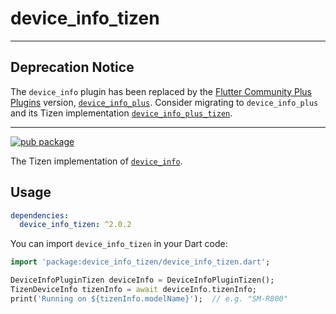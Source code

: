 # device_info_tizen

---

## Deprecation Notice

The `device_info` plugin has been replaced by the [Flutter Community Plus Plugins](https://plus.fluttercommunity.dev) version, [`device_info_plus`](https://pub.dev/packages/device_info_plus). Consider migrating to `device_info_plus` and its Tizen implementation [`device_info_plus_tizen`](https://pub.dev/packages/device_info_plus_tizen).

---

[![pub package](https://img.shields.io/pub/v/device_info_tizen.svg)](https://pub.dev/packages/device_info_tizen)

The Tizen implementation of [`device_info`](https://pub.dev/packages/device_info).

## Usage

```yaml
dependencies:
  device_info_tizen: ^2.0.2
```

You can import `device_info_tizen` in your Dart code:

```dart
import 'package:device_info_tizen/device_info_tizen.dart';

DeviceInfoPluginTizen deviceInfo = DeviceInfoPluginTizen();
TizenDeviceInfo tizenInfo = await deviceInfo.tizenInfo;
print('Running on ${tizenInfo.modelName}');  // e.g. "SM-R800"
```
